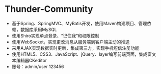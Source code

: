 # Thunder-Community

- 基于Spring、SpringMVC、MyBatis开发，使用Maven构建项目、管理依赖，数据库采用MySQL
- 使用Shiro实现单点登录、“记住我”和权限控制
- 使用WebSocket，实现更改消息从服务端到客户端主动的推送
- 采用AJAX实现数据实时更新，集成第三方，实现手机短信注册功能
- 使用HTML5、CSS3、JavaScript、jQuery、layer编写前端页面，集成富文本编辑器CKeditor
- 账号：admin/user 123456
 
